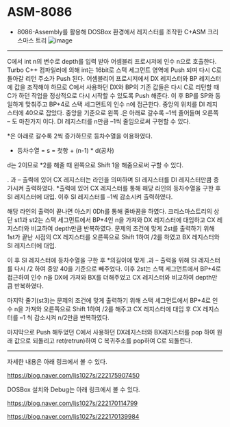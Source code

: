# ASM-8086
* 8086-Assembly를 활용해 DOSBox 환경에서 레지스터를 조작한 C+ASM 크리스마스 트리
![image](https://user-images.githubusercontent.com/59761622/134140047-615a1589-1610-4b2a-abaf-a7e6e2beba81.png)
***
C에서 int n의 변수로 depth를 입력 받아 어셈블리 프로시저에 인수 n으로 호출한다. Turbo C++ 컴파일러에 의해 int는 16bit로 스택 세그먼트 영역에 Push 되며 다시 C로 돌아갈 리턴 주소가 Push 된다. 어셈블리어 프로시저에서 DX 레지스터와 BP 레지스터에 값을 조작해야 하므로 C에서 사용하던 DX와 BP의 기존 값들은 다시 C로 리턴할 때 C가 하던 작업을 정상적으로 다시 시작할 수 있도록 Push 해준다. 이 후 BP를 SP와 동일하게 맞춰주고 BP+4로 스택 세그먼트의 인수 n에 접근한다. 
중앙의 위치를 DI 레지스터에 40으로 잡았다. 
중앙을 기준으로 왼쪽 .은 아래로 갈수록 –1씩 줄어들며 오른쪽 – 도 마찬가지 이다.
DI 레지스터를 n만큼 –1씩 줄임으로써 구현할 수 있다.

 *은 아래로 갈수록 2씩 증가하므로 등차수열을 이용하였다.
* 등차수열 = s = 첫항 + (n-1) * d(공차)

d는 2이므로 *2를 해줄 때 왼쪽으로 Shift 1을 해줌으로써 구할 수 있다.

. 과 – 출력에 있어 CX 레지스터는 라인을 의미하며 SI 레지스터를 DI 레지스터만큼 증가시켜 출력하였다.
*출력에 있어 CX 레지스터를 통해 해당 라인의 등차수열을 구한 후 SI 레지스터에 대입. 이후 SI 레지스터를 –1씩 감소시켜 출력하였다.

해당 라인의 출력이 끝나면 아스키 0Dh를 통해 줄바꿈을 하였다.
크리스마스트리의 상단 st1과 st2는 스택 세그먼트에서 BP+4인 n을 가져와 DX 레지스터에 대입하고 CX 레지스터와 비교하여 depth만큼 반복하였다.
문제의 조건에 맞게 2st를 출력하기 위해 1st가 끝난 시점의 CX 레지스터를 오른쪽으로 Shift 1하여 /2를 하였고 BX 레지스터와 SI 레지스터에 대입. 

이 후 SI 레지스터에 등차수열을 구한 후 *의길이에 맞게 .과 – 출력을 위해 SI 레지스터를 다시 /2 하여 중앙 40을 기준으로 빼주었다. 이후 2st는 스택 세그먼트에서 BP+4로 접근하여 인수 n을 DX에 가져와 BX를 더해주었고 CX 레지스터와 비교하여 depth만큼 반복하였다.

마지막 줄기(st3)는 문제의 조건에 맞게 출력하기 위해 스택 세그먼트에서 BP+4로 인수 n을 가져와 오른쪽으로 Shift 1하여 /2를 해주고 CX 레지스터에 대입 후 CX 레지스터를 –1 씩 감소시켜 n/2만큼 반복하였다.

마지막으로 Push 해두었던 C에서 사용하던 DX레지스터와 BX레지스터를 pop 하여 원래 값으로 되돌리고 ret(retrun)하여 C 복귀주소를 pop하여 C로 되돌린다.
***
자세한 내용은 아래 링크에서 볼 수 있다.

https://blog.naver.com/ljs1027s/222175907450

DOSBox 설치와 Debug는 아래 링크에서 볼 수 있다.

https://blog.naver.com/ljs1027s/222170114799

https://blog.naver.com/ljs1027s/222170139984
